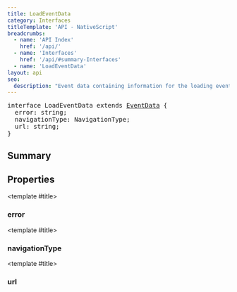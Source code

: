 ```yaml
---
title: LoadEventData
category: Interfaces
titleTemplate: 'API - NativeScript'
breadcrumbs:
  - name: 'API Index'
    href: '/api/'
  - name: 'Interfaces'
    href: '/api/#summary-Interfaces'
  - name: 'LoadEventData'
layout: api
seo:
  description: "Event data containing information for the loading events of a WebView."
---
```


<!-- This page is auto generated, do not edit manually. -->
<!-- Run "yarn generate:api-docs" to regenerate -->

<script setup lang="ts">
  import { provide } from "vue";
  import API_DATA from "./LoadEventData.data.json";
  
  provide('API_DATA', API_DATA);
</script>

<APIRefHierarchy v-once />

<pre class="not-prose [&_a]:text-blue-400 [&_a]:no-underline">interface LoadEventData extends <a href="/api/interface/EventData">EventData</a> {
  error: string;
  navigationType: NavigationType;
  url: string;
}</pre>

<APIRefComment commentBase64="eyJibG9ja1RhZ3MiOltdLCJtb2RpZmllclRhZ3MiOnt9LCJzdW1tYXJ5IjpbeyJraW5kIjoidGV4dCIsInRleHQiOiJFdmVudCBkYXRhIGNvbnRhaW5pbmcgaW5mb3JtYXRpb24gZm9yIHRoZSBsb2FkaW5nIGV2ZW50cyBvZiBhIFdlYlZpZXcuIn1dfQ==" v-once />

## <Heading ignore>Summary</Heading>

<APIRefSummary v-once />

## Properties

<div class="">

<APIRef for="33507" v-once>

<template #title>

### error

</template>

</APIRef>

</div>

<div class="">

<APIRef for="33506" v-once>

<template #title>

### navigationType

</template>

</APIRef>

</div>

<div class="">

<APIRef for="33505" v-once>

<template #title>

### url

</template>

</APIRef>

</div>
